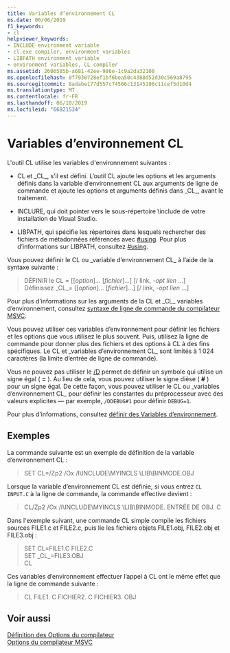```yaml
---
title: Variables d’environnement CL
ms.date: 06/06/2019
f1_keywords:
- cl
helpviewer_keywords:
- INCLUDE environment variable
- cl.exe compiler, environment variables
- LIBPATH environment variable
- environment variables, CL compiler
ms.assetid: 2606585b-a681-42ee-986e-1c9a2da32108
ms.openlocfilehash: 0f7930728ef1bf6bea50c4388d52d30c569a8795
ms.sourcegitcommit: 8adabe177d557c74566c13145196c11cef5d10d4
ms.translationtype: MT
ms.contentlocale: fr-FR
ms.lasthandoff: 06/10/2019
ms.locfileid: "66821534"
---
```

# <a name="cl-environment-variables"></a>Variables d’environnement CL

L'outil CL utilise les variables d'environnement suivantes :

- CL et \_CL_, s’il est défini. L’outil CL ajoute les options et les arguments définis dans la variable d’environnement CL aux arguments de ligne de commande et ajoute les options et arguments définis dans \_CL_, avant le traitement.

- INCLURE, qui doit pointer vers le sous-répertoire \include de votre installation de Visual Studio.

- LIBPATH, qui spécifie les répertoires dans lesquels rechercher des fichiers de métadonnées référencés avec [#using](../../preprocessor/hash-using-directive-cpp.md). Pour plus d’informations sur LIBPATH, consultez [#using](../../preprocessor/hash-using-directive-cpp.md).

Vous pouvez définir le CL ou \_variable d’environnement CL_ à l’aide de la syntaxe suivante :

> DÉFINIR le CL = [[*option*]... [*fichier*]...] [/ link, *-opt lien* ...] \
> Définissez \_CL\_= [[*option*]... [*fichier*]...] [/ link, *-opt lien* ...]

Pour plus d’informations sur les arguments de la CL et \_CL_ variables d’environnement, consultez [syntaxe de ligne de commande du compilateur MSVC](compiler-command-line-syntax.md).

Vous pouvez utiliser ces variables d’environnement pour définir les fichiers et les options que vous utilisez le plus souvent. Puis, utilisez la ligne de commande pour donner plus des fichiers et des options à CL à des fins spécifiques. Le CL et \_variables d’environnement CL_ sont limités à 1 024 caractères (la limite d’entrée de ligne de commande).

Vous ne pouvez pas utiliser le [/D](d-preprocessor-definitions.md) permet de définir un symbole qui utilise un signe égal ( **=** ). Au lieu de cela, vous pouvez utiliser le signe dièse ( **#** ) pour un signe égal. De cette façon, vous pouvez utiliser le CL ou \_variables d’environnement CL_ pour définir les constantes du préprocesseur avec des valeurs explicites — par exemple, `/DDEBUG#1` pour définir `DEBUG=1`.

Pour plus d’informations, consultez [définir des Variables d’environnement](../setting-the-path-and-environment-variables-for-command-line-builds.md).

## <a name="examples"></a>Exemples

La commande suivante est un exemple de définition de la variable d’environnement CL :

> SET CL=/Zp2 /Ox /I\INCLUDE\MYINCLS \LIB\BINMODE.OBJ

Lorsque la variable d’environnement CL est définie, si vous entrez `CL INPUT.C` à la ligne de commande, la commande effective devient :

> CL/Zp2 /Ox /I\INCLUDE\MYINCLS \LIB\BINMODE. ENTRÉE DE OBJ. C

Dans l'exemple suivant, une commande CL simple compile les fichiers sources FILE1.c et FILE2.c, puis lie les fichiers objets FILE1.obj, FILE2.obj et FILE3.obj :

> SET CL=FILE1.C FILE2.C \
> SET \_CL_=FILE3.OBJ \
> CL

Ces variables d’environnement effectuer l’appel à CL ont le même effet que la ligne de commande suivante :

> CL FILE1. C FICHIER2. C FICHIER3. OBJ

## <a name="see-also"></a>Voir aussi

[Définition des Options du compilateur](compiler-command-line-syntax.md) \
[Options du compilateur MSVC](compiler-options.md)
